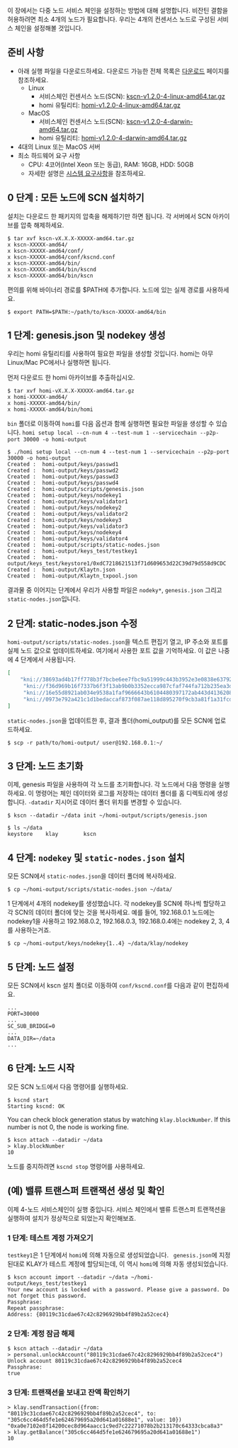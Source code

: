 이 장에서는 다중 노드 서비스 체인을 설정하는 방법에 대해 설명합니다. 비잔틴 결함을 허용하려면 최소 4개의 노드가 필요합니다. 우리는 4개의 컨센서스 노드로 구성된 서비스 체인을 설정해볼 것입니다.

 ## 준비 사항
 - 아래 실행 파일을 다운로드하세요. 다운로드 가능한 전체 목록은 [다운로드](../../download/README.md) 페이지를 참조하세요.
   - Linux
      - 서비스체인 컨센서스 노드(SCN): [kscn-v1.2.0-4-linux-amd64.tar.gz](http://packages.klaytn.net/klaytn/v1.2.0/kscn-v1.2.0-4-linux-amd64.tar.gz)
      - homi 유틸리티: [homi-v1.2.0-4-linux-amd64.tar.gz](http://packages.klaytn.net/klaytn/v1.2.0/homi-v1.2.0-4-linux-amd64.tar.gz)
   - MacOS
      - 서비스체인 컨센서스 노드(SCN): [kscn-v1.2.0-4-darwin-amd64.tar.gz](http://packages.klaytn.net/klaytn/v1.2.0/kscn-v1.2.0-4-darwin-amd64.tar.gz)
      - homi 유틸리티: [homi-v1.2.0-4-darwin-amd64.tar.gz](http://packages.klaytn.net/klaytn/v1.2.0/homi-v1.2.0-4-darwin-amd64.tar.gz)
 - 4대의 Linux 또는 MacOS 서버
 - 최소 하드웨어 요구 사항
   - CPU: 4코어(Intel Xeon 또는 동급), RAM: 16GB, HDD: 50GB
   - 자세한 설명은 [시스템 요구사항](../references/system-requirements.md)을 참조하세요.

## 0 단계 : 모든 노드에 SCN 설치하기 <a id="install-scn"></a>
설치는 다운로드 한 패키지의 압축을 해제하기만 하면 됩니다. 각 서버에서 SCN 아카이브를 압축 해제하세요.

```console
$ tar xvf kscn-vX.X.X-XXXXX-amd64.tar.gz 
x kscn-XXXXX-amd64/
x kscn-XXXXX-amd64/conf/
x kscn-XXXXX-amd64/conf/kscnd.conf
x kscn-XXXXX-amd64/bin/
x kscn-XXXXX-amd64/bin/kscnd
x kscn-XXXXX-amd64/bin/kscn
```

편의를 위해 바이너리 경로를 $PATH에 추가합니다. 노드에 있는 실제 경로를 사용하세요.
```console
$ export PATH=$PATH:~/path/to/kscn-XXXXX-amd64/bin
```

## 1 단계: genesis.json 및 nodekey 생성 <a id="step-1-create-genesis-json-and-a-key"></a>

우리는 homi 유틸리티를 사용하여 필요한 파일을 생성할 것입니다. homi는 아무 Linux/Mac PC에서나 실행하면 됩니다.

먼저 다운로드 한 homi 아카이브를 추출하십시오.
```console
$ tar xvf homi-vX.X.X-XXXXX-amd64.tar.gz 
x homi-XXXXX-amd64/
x homi-XXXXX-amd64/bin/
x homi-XXXXX-amd64/bin/homi
```

`bin` 폴더로 이동하여 `homi`를 다음 옵션과 함께 실행하면 필요한 파일을 생성할 수 있습니다. `homi setup local --cn-num 4 --test-num 1 --servicechain --p2p-port 30000 -o homi-output`

```console
$ ./homi setup local --cn-num 4 --test-num 1 --servicechain --p2p-port 30000 -o homi-output
Created :  homi-output/keys/passwd1
Created :  homi-output/keys/passwd2
Created :  homi-output/keys/passwd3
Created :  homi-output/keys/passwd4
Created :  homi-output/scripts/genesis.json
Created :  homi-output/keys/nodekey1
Created :  homi-output/keys/validator1
Created :  homi-output/keys/nodekey2
Created :  homi-output/keys/validator2
Created :  homi-output/keys/nodekey3
Created :  homi-output/keys/validator3
Created :  homi-output/keys/nodekey4
Created :  homi-output/keys/validator4
Created :  homi-output/scripts/static-nodes.json
Created :  homi-output/keys_test/testkey1
Created :  homi-output/keys_test/keystore1/0xdC7218621513f71d609653d22C39d79d558d9CDC
Created :  homi-output/Klaytn.json
Created :  homi-output/Klaytn_txpool.json
```

결과물 중 이어지는 단계에서 우리가 사용할 파일은 `nodeky*`, `genesis.json` 그리고 `static-nodes.json`입니다.


## 2 단계: static-nodes.json 수정 <a id="step-2-customize-static-nodes-json"></a>

`homi-output/scripts/static-nodes.json`을 텍스트 편집기 열고, IP 주소와 포트를 실제 노드 값으로 업데이트하세요. 여기에서 사용한 포트 값을 기억하세요. 이 값은 나중에 4 단계에서 사용됩니다.

```json
[
    "kni://38693ad4b17ff778b3f7bcbe6ee7fbc9a51999c443b3952e3e0838e63792f358235ccbf97a1f787f78c2558315ee3709903837f160d222ab7c4061bd9af23153@192.168.0.1:30000?discport=0\u0026ntype=cn",
     "kni://f36d969b16f7337b6f3f13ab9b0b3352ecca987cfaf744fa712b235ea3d9e14ac4e3d53de5c76c91d9b957fdfec4f48b062ce90a98695248c61a822e82c1329b@192.168.0.2:30000?discport=0\u0026ntype=cn",
     "kni://16e55d8921ab034e9538a1faf9666643b6104480397172ab443d4136208e55f36a456d93da098e2163d013a7f049171a1cfaa8986dc361c76f8d9aa9c0ab2bec@192.168.0.3:30000?discport=0\u0026ntype=cn",
     "kni://0973e792a421c1d1bedaccaf873f087ae118d895270f9cb3a81f1a31fcd21d62fd0928b9b6e56badf3c0690f67b9c7036c329103b716e6dcf9b92a4619fbbd71@192.168.0.4:30000?discport=0\u0026ntype=cn"
]
```

`static-nodes.json`을 업데이트한 후, 결과 폴더(homi_output)를 모든 SCN에 업로드하세요.

```console
$ scp -r path/to/homi-output/ user@192.168.0.1:~/ 
```

## 3 단계: 노드 초기화 <a id="step-3-node-initialization"></a>
이제, genesis 파일을 사용하여 각 노드를 초기화합니다. 각 노드에서 다음 명령을 실행하세요. 이 명령어는 체인 데이터와 로그를 저장하는 데이터 폴더를 홈 디렉토리에 생성합니다. `-datadir` 지시어로 데이터 폴더 위치를 변경할 수 있습니다.

```console
$ kscn --datadir ~/data init ~/homi-output/scripts/genesis.json

$ ls ~/data
keystore    klay        kscn
```


## 4 단계: `nodekey` 및 `static-nodes.json` 설치 <a id="step-4-install-nodekey"></a>

모든 SCN에서 `static-nodes.json`을 데이터 폴더에 복사하세요.
```console
$ cp ~/homi-output/scripts/static-nodes.json ~/data/
```

1 단계에서 4개의 nodekey를 생성했습니다. 각 nodekey를 SCN에 하나씩 할당하고 각 SCN의 데이터 폴더에 맞는 것을 복사하세요. 예를 들어, 192.168.0.1 노드에는 nodekey1을 사용하고 192.168.0.2, 192.168.0.3, 192.168.0.4에는 nodekey 2, 3, 4를 사용하는거죠.
```console
$ cp ~/homi-output/keys/nodekey{1..4} ~/data/klay/nodekey
```

## 5 단계: 노드 설정 <a id="step-5-configure-nodes"></a>

모든 SCN에서 kscn 설치 폴더로 이동하여 `conf/kscnd.conf`를 다음과 같이 편집하세요.
```
...
PORT=30000
...
SC_SUB_BRIDGE=0
...
DATA_DIR=~/data
...
```

## 6 단계: 노드 시작 <a id="step-6-start-nodes"></a>
모든 SCN 노드에서 다음 명령어를 실행하세요.
```console
$ kscnd start
Starting kscnd: OK
```
You can check block generation status by watching `klay.blockNumber`. If this number is not 0, the node is working fine.
```console
$ kscn attach --datadir ~/data
> klay.blockNumber
10
```
노드를 중지하려면 `kscnd stop` 명령어를 사용하세요.

## (예) 밸류 트랜스퍼 트랜잭션 생성 및 확인 <a id="example-creation-and-confirmation-of-a-value-transfer-transaction"></a>
이제 4-노드 서비스체인이 실행 중입니다. 서비스 체인에서 밸류 트랜스퍼 트랜잭션을 실행하여 설치가 정상적으로 되었는지 확인해보죠.

### 1 단계: 테스트 계정 가져오기 <a id="step-1-import-the-test-account"></a>
`testkey1`은 1 단계에서 `homi`에 의해 자동으로 생성되었습니다. ` genesis.json`에 지정된대로 KLAY가 테스트 계정에 할당되는데, 이 역시 `homi`에 의해 자동 생성되었습니다.
```console
$ kscn account import --datadir ~/data ~/homi-output/keys_test/testkey1
Your new account is locked with a password. Please give a password. Do not forget this password.
Passphrase:
Repeat passphrase:
Address: {80119c31cdae67c42c8296929bb4f89b2a52cec4}
```

### 2 단계: 계정 잠금 해제 <a id="step-2-unlock-the-account"></a>
```console
$ kscn attach --datadir ~/data
> personal.unlockAccount("80119c31cdae67c42c8296929bb4f89b2a52cec4")
Unlock account 80119c31cdae67c42c8296929bb4f89b2a52cec4
Passphrase:
true
```

### 3 단계: 트랜잭션을 보내고 잔액 확인하기<a id="step-3-send-a-transaction-and-check-the-balance"></a>
```console
> klay.sendTransaction({from: "80119c31cdae67c42c8296929bb4f89b2a52cec4", to: "305c6cc464d5fe1e624679695a20d641a01688e1", value: 10})
"0xa0e7102e8f14200cec8d964aacc1c9ed7c22271078b2b213170c64333cbca8a3"
> klay.getBalance("305c6cc464d5fe1e624679695a20d641a01688e1")
10
```
